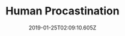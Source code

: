 ---
title: Human Procastination
artist: LOOK MUM NO COMPUTER
date: 2019-01-25T02:09:10.605Z
cover: /img/939x0w.jpg
styles:
  - Electronic
links:
  spotify: https://play.spotify.com/album/5BPYm3a8hvDKC6ExMksoGQ
  youtube: ""
  applemusic: https://music.apple.com/us/album/human-procrastination-ep/1476294834?uo=4
  soundcloud: https://soundcloud.com/lookmumnocomputer/sets/human-procrastination
  bandcamp: ""
  googleplay: https://play.google.com/music/m/B5ap3jtiow4vovh5rpku7x3qnme?signup_if_needed=1
  deezer: https://www.deezer.com/album/107196832
---